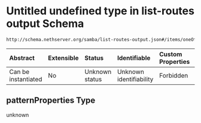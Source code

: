 # Untitled undefined type in list-routes output Schema

```txt
http://schema.nethserver.org/samba/list-routes-output.json#/items/oneOf/0/properties/headers/properties/response/patternProperties
```



| Abstract            | Extensible | Status         | Identifiable            | Custom Properties | Additional Properties | Access Restrictions | Defined In                                                                        |
| :------------------ | :--------- | :------------- | :---------------------- | :---------------- | :-------------------- | :------------------ | :-------------------------------------------------------------------------------- |
| Can be instantiated | No         | Unknown status | Unknown identifiability | Forbidden         | Allowed               | none                | [list-routes-output.json\*](samba/list-routes-output.json "open original schema") |

## patternProperties Type

unknown
